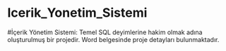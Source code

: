 # Icerik_Yonetim_Sistemi

#İçerik Yönetim Sistemi: Temel SQL deyimlerine hakim olmak adına oluşturulmuş bir projedir. Word belgesinde proje detayları bulunmaktadır.
